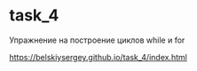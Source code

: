 # task_4

Упражнение на построение циклов while и for

https://belskiysergey.github.io/task_4/index.html
